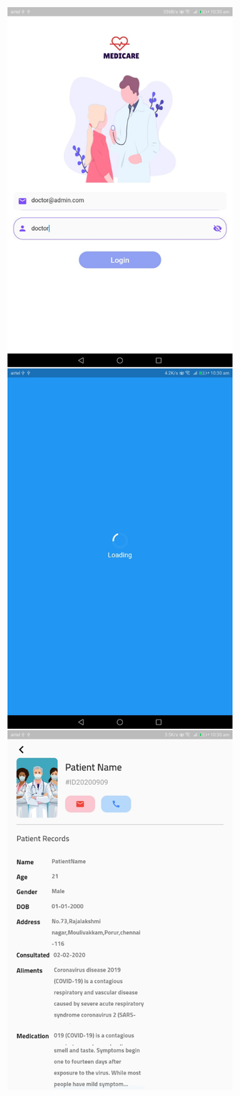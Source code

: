 ![screenshot](67510194-2520-42b4-b12b-207795635912.jpg)
![screenshot](5a0565d3-0701-41d2-8cc2-a2ec3780b347.jpg)
![screenshot](b396e4b2-a4a1-42de-a8e6-463aeee6a1fb.jpg)


